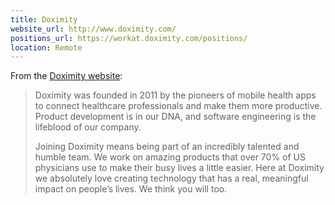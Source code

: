 ```yaml
---
title: Doximity
website_url: http://www.doximity.com/
positions_url: https://workat.doximity.com/positions/
location: Remote
---
```


From the [Doximity website](https://workat.doximity.com/):

> Doximity was founded in 2011 by the pioneers of mobile health apps to connect healthcare professionals and make them more productive. Product development is in our DNA, and software engineering is the lifeblood of our company.
>
> Joining Doximity means being part of an incredibly talented and humble team. We work on amazing products that over 70% of US physicians use to make their busy lives a little easier. Here at Doximity we absolutely love creating technology that has a real, meaningful impact on people’s lives. We think you will too.
